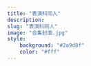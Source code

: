 ```yaml
---
title: "表演科同人"
description: 
slug: "表演科同人"
image: "合集封面.jpg"
style:
    background: "#2a9d8f"
    color: "#fff"
---
```

